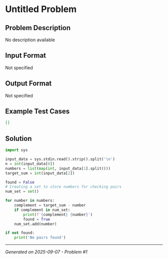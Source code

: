 # Untitled Problem

## Problem Description
No description available

## Input Format
Not specified

## Output Format
Not specified

## Example Test Cases
```json
[]
```

## Solution
```python
import sys

input_data = sys.stdin.read().strip().split('\n')
n = int(input_data[0])
numbers = list(map(int, input_data[1].split()))
target_sum = int(input_data[2])

found = False
# Creating a set to store numbers for checking pairs
num_set = set()

for number in numbers:
    complement = target_sum - number
    if complement in num_set:
        print(f'{complement} {number}')
        found = True
    num_set.add(number)

if not found:
    print('No pairs found')
```

---
*Generated on 2025-09-07 - Problem #1*